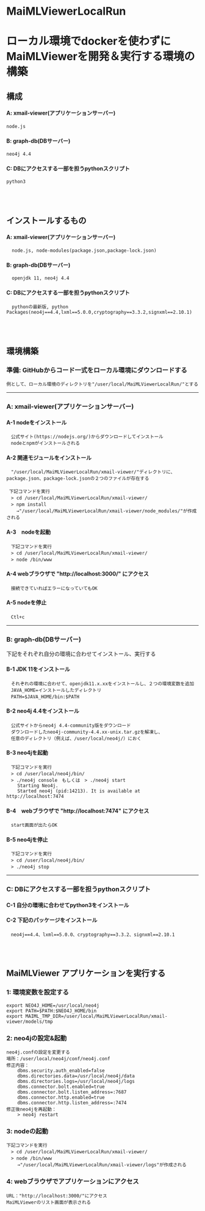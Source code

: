 # MaiMLViewerLocalRun
# ローカル環境でdockerを使わずにMaiMLViewerを開発＆実行する環境の構築

## 構成
#### A: xmail-viewer(アプリケーションサーバー)
    node.js
#### B: graph-db(DBサーバー)
    neo4j 4.4
#### C: DBにアクセスする一部を担うpythonスクリプト
    python3

</br>
</br>

## インストールするもの
#### A: xmail-viewer(アプリケーションサーバー)
      node.js, node-modules(package.json,package-lock.json)
#### B: graph-db(DBサーバー)
      openjdk 11, neo4j 4.4
#### C: DBにアクセスする一部を担うpythonスクリプト
      pythonの最新版, python Packages(neo4j==4.4,lxml==5.0.0,cryptography==3.3.2,signxml==2.10.1)

</br>
</br>

## 環境構築
### 準備: GitHubからコード一式をローカル環境にダウンロードする
    例として、ローカル環境のディレクトリを"/user/local/MaiMLViewerLocalRun/"とする
***
### A: xmail-viewer(アプリケーションサーバー)
  #### A-1 nodeをインストール
    　公式サイト(https://nodejs.org/)からダウンロードしてインストール
    　nodeとnpmがインストールされる
  #### A-2 関連モジュールをインストール
    　"/user/local/MaiMLViewerLocalRun/xmail-viewer/"ディレクトリに、package.json、package-lock.jsonの２つのファイルが存在する
    　
     下記コマンドを実行
    　> cd /user/local/MaiMLViewerLocalRun/xmail-viewer/
    　> npm install
    　  →"/user/local/MaiMLViewerLocalRun/xmail-viewer/node_modules/"が作成される
  #### A-3　nodeを起動
    　下記コマンドを実行
	　> cd /user/local/MaiMLViewerLocalRun/xmail-viewer/
	　> node /bin/www
  #### A-4 webブラウザで "http://localhost:3000/" にアクセス
    　接続できていればエラーになっていてもOK
  #### A-5 nodeを停止
	　Ctl+c
***
### B: graph-db(DBサーバー) 
下記をそれぞれ自分の環境に合わせてインストール、実行する
  #### B-1 JDK 11をインストール
    　それぞれの環境に合わせて、openjdk11.x.xxをインストールし、２つの環境変数を追加
    　JAVA_HOME=インストールしたディレクトリ
    　PATH=$JAVA_HOME/bin:$PATH
  #### B-2 neo4j 4.4をインストール
    　公式サイトからneo4j 4.4-community版をダウンロード
    　ダウンロードしたneo4j-community-4.4.xx-unix.tar.gzを解凍し、
    　任意のディレクトリ（例えば、/user/local/neo4j/）におく
  #### B-3 neo4jを起動
    　下記コマンドを実行
	　> cd /user/local/neo4j/bin/
	　> ./neo4j console　もしくは　> ./neo4j start
		Starting Neo4j.
		Started neo4j (pid:14213). It is available at http://localhost:7474
  #### B-4　webブラウザで "http://localhost:7474" にアクセス
    　start画面が出たらOK
  #### B-5 neo4jを停止
    　下記コマンドを実行
	　> cd /user/local/neo4j/bin/
    　> ./neo4j stop
***
### C: DBにアクセスする一部を担うpythonスクリプト
  #### C-1 自分の環境に合わせてpython3をインストール
  #### C-2 下記のパッケージをインストール
    　neo4j==4.4、lxml==5.0.0、cryptography==3.3.2、signxml==2.10.1
</br>
</br>

## MaiMLViewer アプリケーションを実行する
### 1: 環境変数を設定する
    export NEO4J_HOME=/usr/local/neo4j
    export PATH=$PATH:$NEO4J_HOME/bin
    export MAIML_TMP_DIR=/user/local/MaiMLViewerLocalRun/xmail-viewer/models/tmp
### 2: neo4jの設定&起動
    neo4j.confの設定を変更する
    場所：/user/local/neo4j/conf/neo4j.conf
    修正内容：
        dbms.security.auth_enabled=false
        dbms.directories.data=/usr/local/neo4j/data
        dbms.directories.logs=/usr/local/neo4j/logs
        dbms.connector.bolt.enabled=true
        dbms.connector.bolt.listen_address=:7687
        dbms.connector.http.enabled=true
        dbms.connector.http.listen_address=:7474
    修正後neo4jを再起動：
        > neo4j restart
### 3: nodeの起動
    下記コマンドを実行
	　> cd /user/local/MaiMLViewerLocalRun/xmail-viewer/
	　> node /bin/www
        →"/user/local/MaiMLViewerLocalRun/xmail-viewer/logs"が作成される
### 4: webブラウザでアプリケーションにアクセス
    URL："http://localhost:3000/"にアクセス
    MaiMLViewerのリスト画面が表示される
